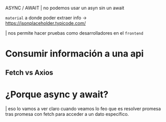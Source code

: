 ASYNC / AWAIT
| no podemos usar un asyn sin un await

`material` a donde poder extraer info -> https://jsonplaceholder.typicode.com/

| nos permite hacer pruebas como desarrolladores en el `frontend`

# Consumir información a una api

## Fetch vs Axios

# ¿Porque async y await?

| eso lo vamos a ver claro cuando veamos lo feo que es resolver promesa tras promesa con fetch para acceder a un dato específico.
